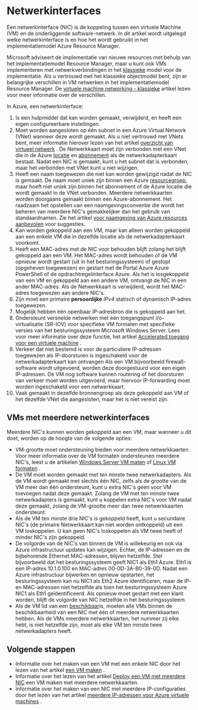 <properties 
   pageTitle="Netwerkinterfaces | Microsoft Azure"
   description="Informatie over Azure netwerkinterfaces in Azure Resource Manager."
   services="virtual-network"
   documentationCenter="na"
   authors="jimdial"
   manager="carmonm"
   editor=""
   tags="azure-resource-manager"
/>
<tags 
   ms.service="virtual-network"
   ms.devlang="na"
   ms.topic="article"
   ms.tgt_pltfrm="na"
   ms.workload="infrastructure-services"
   ms.date="09/23/2016"
   ms.author="jdial" />

# <a name="network-interfaces"></a>Netwerkinterfaces

Een netwerkinterface (NIC) is de koppeling tussen een virtuele Machine (VM) en de onderliggende software-netwerk. In dit artikel wordt uitgelegd welke netwerkinterface is en hoe het wordt gebruikt in het implementatiemodel Azure Resource Manager.

Microsoft adviseert de implementatie van nieuwe resources met behulp van het implementatiemodel Resource Manager, maar u kunt ook VMs implementeren met netwerkverbindingen in het [klassieke](virtual-network-ip-addresses-overview-classic.md) model voor de implementatie. Als u vertrouwd met het klassieke objectmodel bent, zijn er belangrijke verschillen in VM netwerken in het implementatiemodel Resource Manager. De [virtuele machine networking - klassieke](virtual-network-ip-addresses-overview-classic.md#differences-between-resource-manager-and-classic-deployments) artikel lezen voor meer informatie over de verschillen.

In Azure, een netwerkinterface:

1. Is een hulpmiddel dat kan worden gemaakt, verwijderd, en heeft een eigen configureerbare instellingen.
2. Moet worden aangesloten op één subnet in een Azure Virtual Network (VNet) wanneer deze wordt gemaakt. Als u niet vertrouwd met VNets bent, meer informatie hierover lezen van het artikel [overzicht van virtueel netwerk](virtual-networks-overview.md) . De Netwerkkaart moet zijn verbonden met een VNet die in de Azure [locatie](https://azure.microsoft.com/regions) en [abonnement](../azure-glossary-cloud-terminology.md#subscription) als de netwerkadapterkaart bestaat. Nadat een NIC is gemaakt, kunt u het subnet dat is verbonden, maar het verbonden met VNet kunt u niet wijzigen.
3. Heeft een naam toegewezen die niet kan worden gewijzigd nadat de NIC is gemaakt. De naam moet uniek zijn binnen een Azure [resourcegroep](../azure-resource-manager/resource-group-overview.md#resource-groups), maar hoeft niet uniek zijn binnen het abonnement of de Azure locatie die wordt gemaakt in de VNet verbonden. Meerdere netwerkkaarten worden doorgaans gemaakt binnen een Azure-abonnement. Het raadzaam het opstellen van een naamgevingsconventie die wordt het beheren van meerdere NIC's gemakkelijker dan het gebruik van standaardnamen. Zie het artikel [voor naamgeving van Azure resources aanbevolen](../guidance/guidance-naming-conventions.md) voor suggesties.
4. Kan worden gekoppeld aan een VM, maar kan alleen worden gekoppeld aan een enkele VM die in dezelfde locatie als de netwerkadapterkaart voorkomt.
5. Heeft een MAC-adres met de NIC voor behouden blijft zolang het blijft gekoppeld aan een VM. Het MAC-adres wordt behouden of de VM opnieuw wordt gestart (uit in het besturingssysteem) of gestopt (opgeheven toegewezen) en gestart met de Portal Azure Azure PowerShell of de opdrachtregelinterface Azure. Als het is losgekoppeld van een VM en gekoppeld aan een andere VM, ontvangt de NIC in een ander MAC-adres. Als de Netwerkkaart is verwijderd, wordt het MAC-adres toegewezen aan andere NIC's.
6. Zijn moet een primaire **persoonlijke** *IPv4* statisch of dynamisch IP-adres toegewezen.
8. Mogelijk hebben één openbaar IP-adresbron die is gekoppeld aan het.
9. Ondersteunt versnelde netwerken met één toegangspunt i/o-virtualisatie (SR-IOV) voor specifieke VM formaten met specifieke versies van het besturingssysteem Microsoft Windows Server. Lees voor meer informatie over deze functie, het artikel [Accelerated toegang voor een virtuele machine](virtual-network-accelerated-networking-powershell.md) .
10. Verkeer dat niet bestemd is voor de particuliere IP-adressen toegewezen als IP-doorsturen is ingeschakeld voor de netwerkadapterkaart kan ontvangen Als een VM bijvoorbeeld firewall-software wordt uitgevoerd, worden deze doorgestuurd voor een eigen IP-adressen. De VM nog software kunnen routering of het doorsturen van verkeer moet worden uitgevoerd, maar hiervoor IP-forwarding moet worden ingeschakeld voor een netwerkkaart.
11. Vaak gemaakt in dezelfde bronnengroep als deze gekoppeld aan VM of het dezelfde VNet die aangesloten, maar het is niet vereist zijn.

## <a name="vms-with-multiple-network-interfaces"></a>VMs met meerdere netwerkinterfaces

Meerdere NIC's kunnen worden gekoppeld aan een VM, maar wanneer u dit doet, worden op de hoogte van de volgende opties:  

- VM-grootte moet ondersteuning bieden voor meerdere netwerkkaarten. Voor meer informatie over de VM formaten ondersteunen meerdere NIC's, leest u de artikelen [Windows Server VM maten](../virtual-machines/virtual-machines-windows-sizes.md) of [Linux VM formaten](../virtual-machines/virtual-machines-linux-sizes.md) .   
- De VM moet worden gemaakt met ten minste twee netwerkadapters. Als de VM wordt gemaakt met slechts één NIC, zelfs als de grootte van de VM meer dan één ondersteunt, kunt u extra NIC's geen voor VM toevoegen nadat deze gemaakt. Zolang de VM met ten minste twee netwerkadapters is gemaakt, kunt u koppelen extra NIC's voor VM nadat deze gemaakt, zolang de VM-grootte meer dan twee netwerkkaarten ondersteunt.  
- Als de VM ten minste drie NIC's is gekoppeld heeft, kunt u secundaire NIC's (de primaire Netwerkkaart kan niet worden ontkoppeld) uit een VM loskoppelen. U kan geen NIC's loskoppelen als VM twee heeft of minder NIC's zijn gekoppeld.  
- De volgorde van de NIC's van binnen de VM is willekeurig en ook via Azure infrastructuur updates kan wijzigen. Echter, de IP-adressen en de bijbehorende Ethernet MAC-adressen, blijven hetzelfde. Stel bijvoorbeeld dat het besturingssysteem geeft NIC1 als Eth1 Azure. Eth1 is een IP-adres 10.1.0.100 en MAC-adres 00-0D-3A-B0-39-0D. Nadat een Azure infrastructuur bijwerken en opnieuw opstarten, het besturingssysteem kan nu NIC1 als Eth2 Azure identificeren, maar de IP- en MAC-adressen niet hetzelfde als toen het besturingssysteem Azure NIC1 als Eth1 geïdentificeerd. Als opnieuw moet gestart met een klant worden, blijft de volgorde van NIC hetzelfde in het besturingssysteem.  
- Als de VM lid van een [beschikbaar](../azure-glossary-cloud-terminology.md#availability-set)is, moeten alle VMs binnen de beschikbaarheid van een NIC met één of meerdere netwerkkaarten hebben. Als de VMs meerdere netwerkkaarten, het nummer zij elke hebt, is niet hetzelfde zijn, moet als elke VM ten minste twee netwerkadapters heeft.

## <a name="next-steps"></a>Volgende stappen

- Informatie over het maken van een VM met een enkele NIC door het lezen van het artikel [een VM maken](../virtual-machines/virtual-machines-windows-hero-tutorial.md) .
- Informatie over het lezen van het artikel [Deploy een VM met meerdere NIC](virtual-network-deploy-multinic-arm-ps.md) een VM maken met meerdere netwerkkaarten.
- Informatie over het maken van een NIC met meerdere IP-configuraties door het lezen van het artikel [meerdere IP-adressen voor Azure virtuele machines](virtual-network-multiple-ip-addresses-powershell.md) .
